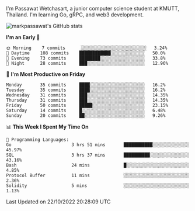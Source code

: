 
I'm Passawat Wetchasart, a junior computer science student at KMUTT, Thailand. I'm learning Go, gRPC, and web3 development.


![markpassawat's GitHub stats](https://github-readme-stats.vercel.app/api?username=markpassawat&show_icons=true&theme=radical)

<!--START_SECTION:waka-->
**I'm an Early 🐤** 

```text
🌞 Morning    7 commits      ░░░░░░░░░░░░░░░░░░░░░░░░░   3.24% 
🌆 Daytime    108 commits    ████████████░░░░░░░░░░░░░   50.0% 
🌃 Evening    73 commits     ████████░░░░░░░░░░░░░░░░░   33.8% 
🌙 Night      28 commits     ███░░░░░░░░░░░░░░░░░░░░░░   12.96%

```
📅 **I'm Most Productive on Friday** 

```text
Monday       35 commits     ████░░░░░░░░░░░░░░░░░░░░░   16.2% 
Tuesday      35 commits     ████░░░░░░░░░░░░░░░░░░░░░   16.2% 
Wednesday    31 commits     ███░░░░░░░░░░░░░░░░░░░░░░   14.35% 
Thursday     31 commits     ███░░░░░░░░░░░░░░░░░░░░░░   14.35% 
Friday       50 commits     █████░░░░░░░░░░░░░░░░░░░░   23.15% 
Saturday     14 commits     █░░░░░░░░░░░░░░░░░░░░░░░░   6.48% 
Sunday       20 commits     ██░░░░░░░░░░░░░░░░░░░░░░░   9.26%

```


📊 **This Week I Spent My Time On** 

```text
💬 Programming Languages: 
Go                       3 hrs 51 mins       ███████████░░░░░░░░░░░░░░   45.97% 
SQL                      3 hrs 37 mins       ██████████░░░░░░░░░░░░░░░   43.16% 
Bash                     24 mins             █░░░░░░░░░░░░░░░░░░░░░░░░   4.85% 
Protocol Buffer          11 mins             ░░░░░░░░░░░░░░░░░░░░░░░░░   2.36% 
Solidity                 5 mins              ░░░░░░░░░░░░░░░░░░░░░░░░░   1.13%

```


 Last Updated on 22/10/2022 20:28:09 UTC
<!--END_SECTION:waka-->

<!--
**markpassawat/markpassawat** is a ✨ _special_ ✨ repository because its `README.md` (this file) appears on your GitHub profile.

Here are some ideas to get you started:

- 🔭 I’m currently working on ...
- 🌱 I’m currently learning ...
- 👯 I’m looking to collaborate on ...
- 🤔 I’m looking for help with ...
- 💬 Ask me about ...
- 📫 How to reach me: ...
- 😄 Pronouns: He/Him
- ⚡ Fun fact: ...
-->
